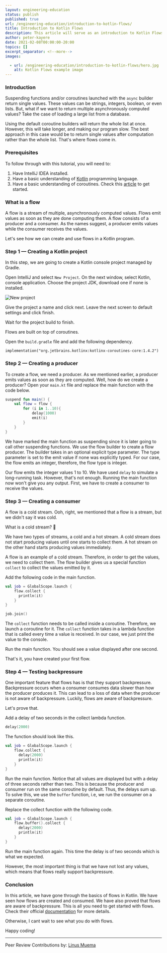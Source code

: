 ```yaml
---
layout: engineering-education
status: publish
published: true
url: /engineering-education/introduction-to-kotlin-flows/
title: Introduction to Kotlin Flows
description: This article will serve as an introduction to Kotlin Flows. A flow is a stream of multiple, asynchronously computed values. Flows emit values as soon as they are done computing them. A flow consists of a producer and a consumer. As the names suggest, a producer emits values while the consumer receives the values. 
author: peter-kayere
date: 2021-02-08T00:00:00-20:00
topics: []
excerpt_separator: <!--more-->
images:

  - url: /engineering-education/introduction-to-kotlin-flows/hero.jpg
    alt: Kotlin Flows example image
---
```

### Introduction
Suspending functions and/or coroutines launched with the `async` builder return single values. These values can be strings, integers, boolean, or even lists. But, what if we want to return multiple asynchronously computed values? Take the case of loading a large list from a database. 
<!--more-->
Using the default coroutine builders will return the whole list at once. However, this will take longer, and making our program slow. The best approach in this case would be to return single values after computation rather than the whole list. That's where flows come in.

### Prerequisites
To follow through with this tutorial, you will need to:
1. Have IntelliJ IDEA installed.
2. Have a basic understanding of [Kotlin](/engineering-education/kotlin-collections/) programming language.
3. Have a basic understanding of coroutines. Check this [article](/engineering-education/introduction-to-kotlin-coroutines/) to get started.

### What is a flow
A flow is a stream of multiple, asynchronously computed values. Flows emit values as soon as they are done computing them. A flow consists of a producer and a consumer. As the names suggest, a producer emits values while the consumer receives the values. 

Let's see how we can create and use flows in a Kotlin program.

### Step 1 — Creating a Kotlin project
In this step, we are going to create a Kotlin console project managed by Gradle.

Open IntelliJ and select `New Project`. On the next window, select Kotlin, console application. Choose the project JDK, download one if none is installed. 

![New project](/engineering-education/introduction-to-kotlin-flows/new-project.png)

Give the project a name and click next. Leave the next screen to default settings and click finish.

Wait for the project build to finish.

Flows are built on top of coroutines. 

Open the `build.gradle` file and add the following dependency.
```Gradle
implementation("org.jetbrains.kotlinx:kotlinx-coroutines-core:1.4.2")
```

### Step 2 — Creating a producer
To create a flow, we need a producer. As we mentioned earlier, a producer emits values as soon as they are computed. Well, how do we create a producer? Open your `main.kt` file and replace the main function with the code below.

```Kotlin
suspend fun main() {
    val flow = flow {
        for (i in 1..10){
            delay(1000)
            emit(i)
        }
    }
}
```

We have marked the main function as suspending since it is later going to call other suspending functions. We use the flow builder to create a flow producer. The builder takes in an optional explicit type parameter. The type parameter is set to the emit value if none was explicitly typed. For our case, the flow emits an integer, therefore, the flow type is integer.

Our flow emits the integer values 1 to 10. We have used `delay` to simulate a long-running task. However, that's not enough. Running the main function now won't give you any output. First, we have to create a consumer to receive the values.

### Step 3 — Creating a consumer
A flow is a cold stream. Ooh, right, we mentioned that a flow is a stream, but we didn't say it was cold. 

What is a cold stream? 🤔

We have two types of streams, a cold and a hot stream. A cold stream does not start producing values until one starts to collect them. A hot stream on the other hand starts producing values immediately.

A flow is an example of a cold stream. Therefore, in order to get the values, we need to collect them. The flow builder gives us a special function `collect` to collect the values emitted by it. 

Add the following code in the main function.
```Kotlin
val job = GlobalScope.launch {
    flow.collect {
      println(it)
    }
}

job.join()
```

The `collect` function needs to be called inside a coroutine. Therefore, we launch a coroutine for it. The `collect` function takes in a lambda function that is called every time a value is received. In our case, we just print the value to the console. 

Run the main function. You should see a value displayed after one second.

That's it, you have created your first flow.

### Step 4 — Testing backpressure
One important feature that flows has is that they support backpressure. Backpressure occurs when a consumer consumes data slower than how the producer produces it. This can lead to a loss of data when the producer is not aware of backpressure. Luckily, flows are aware of backpressure. 

Let's prove that.

Add a delay of two seconds in the collect lambda function.
```Kotlin
delay(2000)
```

The function should look like this.
```Kotlin
val job = GlobalScope.launch {
    flow.collect {
      delay(2000)
      println(it)
    }
}
```

Run the main function. Notice that all values are displayed but with a delay of three seconds rather than two. This is because the producer and consumer run on the same coroutine by default. Thus, the delays sum up. To solve this, we use the `buffer` function, i.e, we run the consumer on a separate coroutine.

Replace the collect function with the following code.
```Kotlin
val job = GlobalScope.launch {
    flow.buffer().collect {
      delay(2000)
      println(it)
    }
}
```

Run the main function again. This time the delay is of two seconds which is what we expected.

However, the most important thing is that we have not lost any values, which means that flows really support backpressure.

### Conclusion
In this article, we have gone through the basics of flows in Kotlin. We have seen how flows are created and consumed. We have also proved that flows are aware of backpressure. This is all you need to get started with flows. Check their official [documentation](https://kotlinlang.org/docs/reference/coroutines/flow.html) for more details. 

Otherwise, I cant wait to see what you do with flows.

Happy coding!

---
Peer Review Contributions by: [Linus Muema](/engineering-education/authors/linus-muema/)
